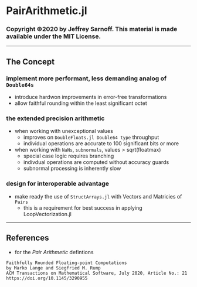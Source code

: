 # PairArithmetic.jl

### Copyright ©2020 by Jeffrey Sarnoff. This material is made available under the MIT License.

----

## The Concept

### implement more performant, less demanding analog of `Double64s`
   - introduce hardwon improvements in error-free transformations
   - allow faithful rounding within the least significant octet

### the extended precision arithmetic
   - when working with unexceptional values
        - improves on `DoubleFloats.jl Double64 type` throughput
        - individual operations are accurate to 100 significant bits or more
   - when working with `NaNs`, `subnormals`, values > sqrt(floatmax)
        - special case logic requires branching
        - indivdual operations are computed without accuracy guards
        - subnormal processing is inherently slow
 
### design for interoperable advantage   
   - make ready the use of `StructArrays.jl` with Vectors and Matricies of `Pairs`
       - this is a requirement for best success in applying LoopVectorization.jl
 
----

## References

- for the _Pair Arithmetic_ defintions
```
Faithfully Rounded Floating-point Computations
by Marko Lange and Siegfried M. Rump
ACM Transactions on Mathematical Software, July 2020, Article No.: 21
https://doi.org/10.1145/3290955
```
